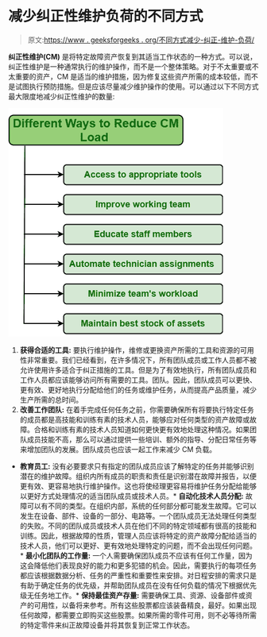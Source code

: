 # 减少纠正性维护负荷的不同方式

> 原文:[https://www . geeksforgeeks . org/不同方式减少-纠正-维护-负荷/](https://www.geeksforgeeks.org/different-ways-to-reduce-corrective-maintenance-load/)

**纠正性维护(CM)** 是将特定故障资产恢复到其适当工作状态的一种方式。可以说，纠正性维护是一种通常执行的维护操作，而不是一个整体策略。对于不太重要或不太重要的资产，CM 是适当的维护措施，因为修复这些资产所需的成本较低，而不是试图执行预防措施。但是应该尽量减少维护操作的使用。可以通过以下不同方式最大限度地减少纠正性维护的数量:

![](img/9f971b5c23d860723044af9ade114ce1.png)

1.  **获得合适的工具:**
    要执行维护操作，维修或更换资产所需的工具和资源的可用性非常重要。我们已经看到，在许多情况下，所有团队成员或工作人员都不被允许使用许多适合于纠正措施的工具。但是为了有效地执行，所有团队成员和工作人员都应该能够访问所有需要的工具。团队。因此，团队成员可以更快、更有效、更好地执行分配给他们的任务或维护任务，从而提高产品质量，减少生产所需的总时间。
2.  **改善工作团队:**
    在着手完成任何任务之前，你需要确保所有将要执行特定任务的成员都是高技能和训练有素的技术人员，能够应对任何类型的资产故障或故障。合格和训练有素的技术人员知道如何更快更有效地处理这种情况。如果团队成员技能不高，那么可以通过提供一些培训、额外的指导、分配日常任务等来增加团队的发展。团队成员也应该一起工作来减少 CM 负载。

*   **教育员工:**
    没有必要要求只有指定的团队成员应该了解特定的任务并能够识别潜在的维护故障。组织内所有成员的职责和责任是识别潜在故障并报告，以便更有效、更容易地执行维护操作。这也将使经理更容易将维护任务分配给能够以更好方式处理情况的适当团队成员或技术人员。*   **自动化技术人员分配:**
    故障可以有不同的类型。在组织内部，系统的任何部分都可能发生故障。它可以发生在设备、部件、设备的一部分、电路等。一个团队成员无法处理任何类型的失败。不同的团队成员或技术人员在他们不同的特定领域都有很高的技能和训练。因此，根据故障的性质，管理人员应该将特定的资产故障分配给适当的技术人员，他们可以更好、更有效地处理特定的问题，而不会出现任何问题。*   **最小化团队的工作量:**
    一个人需要确保团队成员不应该有任何工作量，因为这会降低他们表现良好的能力和更多犯错的机会。因此，需要执行的每项任务都应该根据数据分析、任务的严重性和重要性来安排。对日程安排的需求只是有助于确定任务的优先级，并帮助团队成员在没有任何负载的情况下根据优先级无任务地工作。*   **保持最佳资产存量:**
    需要确保工具、资源、设备部件或资产的可用性，以备将来参考。所有这些股票都应该装备精良，最好。如果出现任何故障，都需要立即购买这些股票。如果所需的零件可用，则不必等待所需的特定零件来纠正故障设备并将其恢复到正常工作状态。